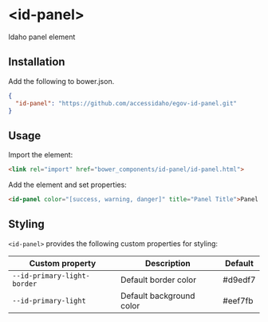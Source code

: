 # \<id-panel\>

Idaho panel element

## Installation

Add the following to bower.json.

```JSON
{
  "id-panel": "https://github.com/accessidaho/egov-id-panel.git"
}
```

## Usage

Import the element:

```html
<link rel="import" href="bower_components/id-panel/id-panel.html">
```

Add the element and set properties:

```html
<id-panel color="[success, warning, danger]" title="Panel Title">Panel Body</id-panel>
```

## Styling

`<id-panel>` provides the following custom properties for styling:

Custom property | Description | Default
----------------|-------------|----------
`--id-primary-light-border` | Default border color | #d9edf7
`--id-primary-light` | Default background color | #eef7fb
